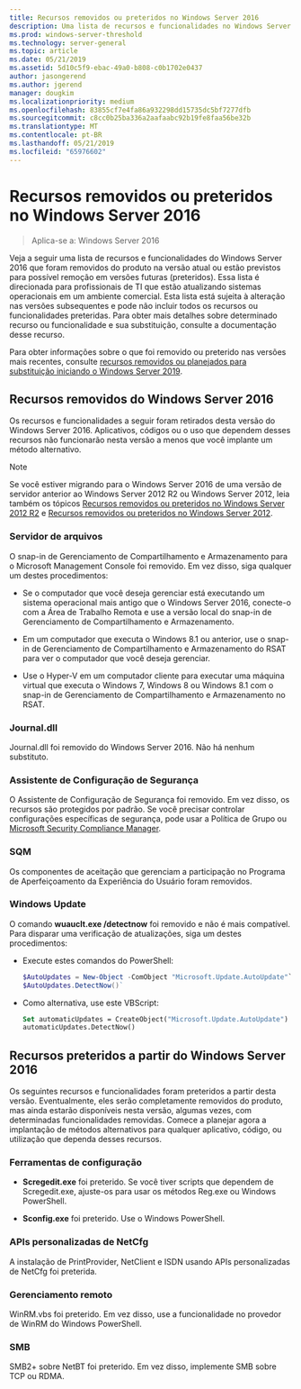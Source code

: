 ```yaml
---
title: Recursos removidos ou preteridos no Windows Server 2016
description: Uma lista de recursos e funcionalidades no Windows Server 2016 que foram removidas do produto na versão atual ou estão previstas para possível remoção em versões futuras (preteridos). Essa lista é direcionada para profissionais de TI que estão atualizando sistemas operacionais em um ambiente comercial.
ms.prod: windows-server-threshold
ms.technology: server-general
ms.topic: article
ms.date: 05/21/2019
ms.assetid: 5d10c5f9-ebac-49a0-b808-c0b1702e0437
author: jasongerend
ms.author: jgerend
manager: dougkim
ms.localizationpriority: medium
ms.openlocfilehash: 83855cf7e4fa86a932298dd15735dc5bf7277dfb
ms.sourcegitcommit: c8cc0b25ba336a2aafaabc92b19fe8faa56be32b
ms.translationtype: MT
ms.contentlocale: pt-BR
ms.lasthandoff: 05/21/2019
ms.locfileid: "65976602"
---
```

# <a name="features-removed-or-deprecated-in--windows-server-2016"></a>Recursos removidos ou preteridos no Windows Server 2016

>Aplica-se a: Windows Server 2016

Veja a seguir uma lista de recursos e funcionalidades do Windows Server 2016 que foram removidos do produto na versão atual ou estão previstos para possível remoção em versões futuras (preteridos). Essa lista é direcionada para profissionais de TI que estão atualizando sistemas operacionais em um ambiente comercial. Esta lista está sujeita à alteração nas versões subsequentes e pode não incluir todos os recursos ou funcionalidades preteridas. Para obter mais detalhes sobre determinado recurso ou funcionalidade e sua substituição, consulte a documentação desse recurso.

Para obter informações sobre o que foi removido ou preterido nas versões mais recentes, consulte [recursos removidos ou planejados para substituição iniciando o Windows Server 2019](../get-started-19/removed-features-19.md).

## <a name="features-removed-from-windows-server-2016"></a>Recursos removidos do Windows Server 2016

Os recursos e funcionalidades a seguir foram retirados desta versão do Windows Server 2016. Aplicativos, códigos ou o uso que dependem desses recursos não funcionarão nesta versão a menos que você implante um método alternativo.  

> [!NOTE]  
> Se você estiver migrando para o Windows Server 2016 de uma versão de servidor anterior ao Windows Server 2012 R2 ou Windows Server 2012, leia também os tópicos [Recursos removidos ou preteridos no Windows Server 2012 R2](https://technet.microsoft.com/library/dn303411.aspx) e [Recursos removidos ou preteridos no Windows Server 2012](https://technet.microsoft.com/library/hh831568.aspx).  


### <a name="file-server"></a>Servidor de arquivos  
O snap-in de Gerenciamento de Compartilhamento e Armazenamento para o Microsoft Management Console foi removido. Em vez disso, siga qualquer um destes procedimentos:  

-   Se o computador que você deseja gerenciar está executando um sistema operacional mais antigo que o Windows Server 2016, conecte-o com a Área de Trabalho Remota e use a versão local do snap-in de Gerenciamento de Compartilhamento e Armazenamento.  

-   Em um computador que executa o Windows 8.1 ou anterior, use o snap-in de Gerenciamento de Compartilhamento e Armazenamento do RSAT para ver o computador que você deseja gerenciar.  

-   Use o Hyper-V em um computador cliente para executar uma máquina virtual que executa o Windows 7, Windows 8 ou Windows 8.1 com o snap-in de Gerenciamento de Compartilhamento e Armazenamento no RSAT.  

### <a name="journaldll"></a>Journal.dll  
Journal.dll foi removido do Windows Server 2016. Não há nenhum substituto.  

### <a name="security-configuration-wizard"></a>Assistente de Configuração de Segurança  
O Assistente de Configuração de Segurança foi removido. Em vez disso, os recursos são protegidos por padrão. Se você precisar controlar configurações específicas de segurança, pode usar a Política de Grupo ou [Microsoft Security Compliance Manager](https://technet.microsoft.com/solutionaccelerators/cc835245.aspx).  

### <a name="sqm"></a>SQM  
Os componentes de aceitação que gerenciam a participação no Programa de Aperfeiçoamento da Experiência do Usuário foram removidos. 

### <a name="windows-update"></a>Windows Update
O comando **wuauclt.exe /detectnow** foi removido e não é mais compatível. Para disparar uma verificação de atualizações, siga um destes procedimentos:

- Execute estes comandos do PowerShell:
    ````powershell
    $AutoUpdates = New-Object -ComObject "Microsoft.Update.AutoUpdate"`
    $AutoUpdates.DetectNow()` 
    ````

- Como alternativa, use este VBScript:
    ````vb
    Set automaticUpdates = CreateObject("Microsoft.Update.AutoUpdate")
    automaticUpdates.DetectNow()
    ````

## <a name="features-deprecated-starting-with-windows-server-2016"></a>Recursos preteridos a partir do Windows Server 2016 
Os seguintes recursos e funcionalidades foram preteridos a partir desta versão. Eventualmente, eles serão completamente removidos do produto, mas ainda estarão disponíveis nesta versão, algumas vezes, com determinadas funcionalidades removidas. Comece a planejar agora a implantação de métodos alternativos para qualquer aplicativo, código, ou utilização que dependa desses recursos.  

### <a name="configuration-tools"></a>Ferramentas de configuração  

-   **Scregedit.exe** foi preterido. Se você tiver scripts que dependem de Scregedit.exe, ajuste-os para usar os métodos Reg.exe ou Windows PowerShell.  

-   **Sconfig.exe** foi preterido. Use o Windows PowerShell.  

### <a name="netcfg-custom-apis"></a>APIs personalizadas de NetCfg  
A instalação de PrintProvider, NetClient e ISDN usando APIs personalizadas de NetCfg foi preterida.  

### <a name="remote-management"></a>Gerenciamento remoto  
WinRM.vbs foi preterido. Em vez disso, use a funcionalidade no provedor de WinRM do Windows PowerShell.  

### <a name="smb"></a>SMB  
SMB2+ sobre NetBT foi preterido. Em vez disso, implemente SMB sobre TCP ou RDMA. 
